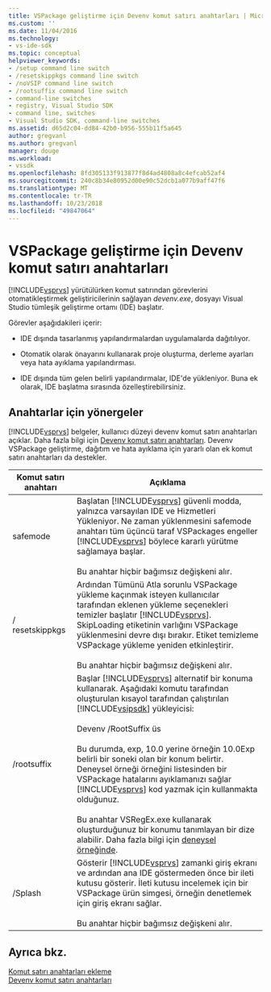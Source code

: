 ```yaml
---
title: VSPackage geliştirme için Devenv komut satırı anahtarları | Microsoft Docs
ms.custom: ''
ms.date: 11/04/2016
ms.technology:
- vs-ide-sdk
ms.topic: conceptual
helpviewer_keywords:
- /setup command line switch
- /resetskippkgs command line switch
- /noVSIP command line switch
- /rootsuffix command line switch
- command-line switches
- registry, Visual Studio SDK
- command line, switches
- Visual Studio SDK, command-line switches
ms.assetid: d65d2c04-dd84-42b0-b956-555b11f5a645
author: gregvanl
ms.author: gregvanl
manager: douge
ms.workload:
- vssdk
ms.openlocfilehash: 8fd305133f913877f8d4ad4808a8c4efcab52af4
ms.sourcegitcommit: 240c8b34e80952d00e90c52dcb1a077b9aff47f6
ms.translationtype: MT
ms.contentlocale: tr-TR
ms.lasthandoff: 10/23/2018
ms.locfileid: "49847064"
---
```

# <a name="devenv-command-line-switches-for-vspackage-development"></a>VSPackage geliştirme için Devenv komut satırı anahtarları
[!INCLUDE[vsprvs](../code-quality/includes/vsprvs_md.md)] yürütülürken komut satırından görevlerini otomatikleştirmek geliştiricilerinin sağlayan *devenv.exe*, dosyayı Visual Studio tümleşik geliştirme ortamı (IDE) başlatır.  

 Görevler aşağıdakileri içerir:  

-   IDE dışında tasarlanmış yapılandırmalardan uygulamalarda dağıtılıyor.  

-   Otomatik olarak önayarını kullanarak proje oluşturma, derleme ayarları veya hata ayıklama yapılandırması.  

-   IDE dışında tüm gelen belirli yapılandırmalar, IDE'de yükleniyor. Buna ek olarak, IDE başlatma sırasında özelleştirebilirsiniz.  

## <a name="guidelines-for-switches"></a>Anahtarlar için yönergeler  
 [!INCLUDE[vsprvs](../code-quality/includes/vsprvs_md.md)] belgeler, kullanıcı düzeyi devenv komut satırı anahtarları açıklar. Daha fazla bilgi için [Devenv komut satırı anahtarları](../ide/reference/devenv-command-line-switches.md). Devenv VSPackage geliştirme, dağıtım ve hata ayıklama için yararlı olan ek komut satırı anahtarları da destekler.  


| Komut satırı anahtarı | Açıklama |
|---------------------| - |
| safemode | Başlatan [!INCLUDE[vsprvs](../code-quality/includes/vsprvs_md.md)] güvenli modda, yalnızca varsayılan IDE ve Hizmetleri Yükleniyor. Ne zaman yüklenmesini safemode anahtarı tüm üçüncü taraf VSPackages engeller [!INCLUDE[vsprvs](../code-quality/includes/vsprvs_md.md)] böylece kararlı yürütme sağlamaya başlar.<br /><br /> Bu anahtar hiçbir bağımsız değişkeni alır. |
| / resetskippkgs | Ardından Tümünü Atla sorunlu VSPackage yükleme kaçınmak isteyen kullanıcılar tarafından eklenen yükleme seçenekleri temizler başlatır [!INCLUDE[vsprvs](../code-quality/includes/vsprvs_md.md)]. SkipLoading etiketinin varlığını VSPackage yüklenmesini devre dışı bırakır. Etiket temizleme VSPackage yükleme yeniden etkinleştirir.<br /><br /> Bu anahtar hiçbir bağımsız değişkeni alır. |
| /rootsuffix | Başlar [!INCLUDE[vsprvs](../code-quality/includes/vsprvs_md.md)] alternatif bir konuma kullanarak. Aşağıdaki komutu tarafından oluşturulan kısayol tarafından çalıştırılan [!INCLUDE[vsipsdk](../extensibility/includes/vsipsdk_md.md)] yükleyicisi:<br /><br /> Devenv /RootSuffix üs<br /><br /> Bu durumda, exp, 10.0 yerine örneğin 10.0Exp belirli bir soneki olan bir konum belirtir. Deneysel örneği örneğini listesinden bir VSPackage hatalarını ayıklamanızı sağlar [!INCLUDE[vsprvs](../code-quality/includes/vsprvs_md.md)] kod yazmak için kullanmakta olduğunuz.<br /><br /> Bu anahtar VSRegEx.exe kullanarak oluşturduğunuz bir konumu tanımlayan bir dize alabilir. Daha fazla bilgi için [deneysel örneğinde](../extensibility/the-experimental-instance.md). |
| /Splash | Gösterir [!INCLUDE[vsprvs](../code-quality/includes/vsprvs_md.md)] zamanki giriş ekranı ve ardından ana IDE göstermeden önce bir ileti kutusu gösterir. İleti kutusu incelemek için bir VSPackage ürün simgesi, örneğin denetlemek için giriş ekranı sağlar.<br /><br /> Bu anahtar hiçbir bağımsız değişkeni alır. |

## <a name="see-also"></a>Ayrıca bkz.  
 [Komut satırı anahtarları ekleme](../extensibility/adding-command-line-switches.md)   
 [Devenv komut satırı anahtarları](../ide/reference/devenv-command-line-switches.md)
